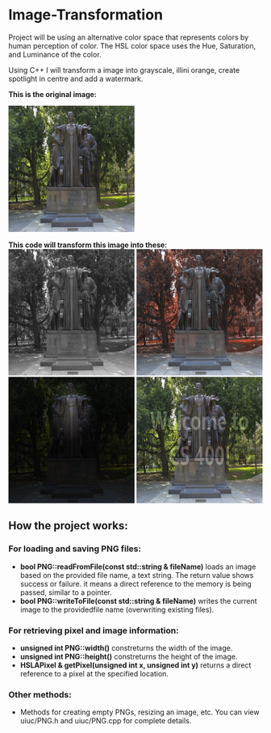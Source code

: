 # Image-Transformation
Project will be using an alternative color space that represents colors by human perception of color. The HSL color space uses the Hue, Saturation, and Luminance of the color. 

Using C++ I will transform a image into grayscale, illini orange, create spotlight in centre and add a watermark.

**This is the original image:**

<img src="https://raw.githubusercontent.com/Iltwats/Image-Transformation/master/alma.png" width="250" height="250">

**This code will transform this image into these:**
<img src="https://raw.githubusercontent.com/Iltwats/Image-Transformation/master/Result/out-grayscale.png" width="250" height="250"> 
<img src="https://raw.githubusercontent.com/Iltwats/Image-Transformation/master/Result/out-illinify.png" width="250" height="250"><br>
<img src="https://raw.githubusercontent.com/Iltwats/Image-Transformation/master/Result/out-spotlight.png" width="250" height="250">
<img src="https://raw.githubusercontent.com/Iltwats/Image-Transformation/master/Result/out-watermark.png" width="250" height="250">

## How the project works:
### For loading and saving PNG files:

- **bool PNG::readFromFile(const std::string & fileName)** loads an image based on the provided file name, a text string. The return value shows success or failure. it means a direct reference to the memory is being passed, similar to a pointer.
- **bool PNG::writeToFile(const std::string & fileName)** writes the current image to the providedfile name (overwriting existing files).

### For retrieving pixel and image information:

- **unsigned int PNG::width()** constreturns the width of the image.
- **unsigned int PNG::height()** constreturns the height of the image.
- **HSLAPixel & getPixel(unsigned int x, unsigned int y)** returns a direct reference to a pixel at the specified location.

### Other methods:

- Methods for creating empty PNGs, resizing an image, etc. You can view uiuc/PNG.h and uiuc/PNG.cpp for complete details.






